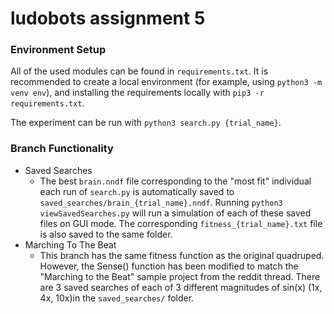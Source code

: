 # ludobots assignment 5

### Environment Setup

All of the used modules can be found in `requirements.txt`. It is recommended to create a local environment (for example, using `python3 -m venv env`),
and installing the requirements locally with `pip3 -r requirements.txt`.

The experiment can be run with `python3 search.py {trial_name}`. 

### Branch Functionality

- Saved Searches
  - The best `brain.nndf` file corresponding to the "most fit" individual each run of `search.py` is automatically saved to `saved_searches/brain_{trial_name}.nndf`. Running `python3 viewSavedSearches.py` will run a simulation of each of these saved files on GUI mode. The corresponding `fitness_{trial_name}.txt` file is also saved to the same folder.
- Marching To The Beat
  - This branch has the same fitness function as the original quadruped. However, the Sense() function has been modified to match the "Marching to the Beat" sample project from the reddit thread. There are 3 saved searches of each of 3 different magnitudes of sin(x) (1x, 4x, 10x)in the `saved_searches/` folder.


